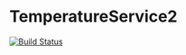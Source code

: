 TemperatureService2
===================

[![Build Status](https://dev.azure.com/ktos/TemperatureService3/_apis/build/status/CI%20Build)](https://dev.azure.com/ktos/TemperatureService3/_build/latest?definitionId=2)